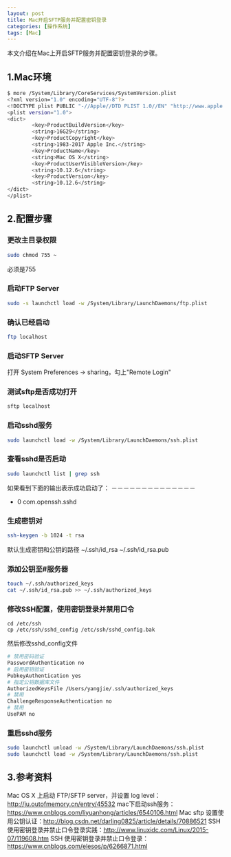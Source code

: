 ```yaml
---
layout: post
title: Mac开启SFTP服务并配置密钥登录
categories: [操作系统]
tags: [Mac]
---
```

本文介绍在Mac上开启SFTP服务并配置密钥登录的步骤。

## 1.Mac环境

```Bash
$ more /System/Library/CoreServices/SystemVersion.plist 
<?xml version="1.0" encoding="UTF-8"?>
<!DOCTYPE plist PUBLIC "-//Apple//DTD PLIST 1.0//EN" "http://www.apple.com/DTDs/PropertyList-1.0.dtd">
<plist version="1.0">
<dict>
        <key>ProductBuildVersion</key>
        <string>16G29</string>
        <key>ProductCopyright</key>
        <string>1983-2017 Apple Inc.</string>
        <key>ProductName</key>
        <string>Mac OS X</string>
        <key>ProductUserVisibleVersion</key>
        <string>10.12.6</string>
        <key>ProductVersion</key>
        <string>10.12.6</string>
</dict>
</plist>
```

## 2.配置步骤

### 更改主目录权限
```Bash
sudo chmod 755 ~
```
必须是755

### 启动FTP Server
```Bash
sudo -s launchctl load -w /System/Library/LaunchDaemons/ftp.plist
```

### 确认已经启动
```Bash
ftp localhost
```

### 启动SFTP Server
打开 System Preferences -> sharing，勾上"Remote Login"

### 测试sftp是否成功打开
```Bash
sftp localhost
```

### 启动sshd服务
```Bash
sudo launchctl load -w /System/Library/LaunchDaemons/ssh.plist
```

### 查看sshd是否启动
```Bash
sudo launchctl list | grep ssh
```
如果看到下面的输出表示成功启动了：
－－－－－－－－－－－－－－
- 0 com.openssh.sshd

### 生成密钥对
```Bash
ssh-keygen -b 1024 -t rsa
```

默认生成密钥和公钥的路径 
~/.ssh/id_rsa 
~/.ssh/id_rsa.pub

### 添加公钥至#服务器
```Bash
touch ~/.ssh/authorized_keys 
cat ~/.ssh/id_rsa.pub >> ~/.ssh/authorized_keys
```

### 修改SSH配置，使用密钥登录并禁用口令

```
cd /etc/ssh
cp /etc/ssh/sshd_config /etc/ssh/sshd_config.bak
```
然后修改sshd_config文件
```Bash
# 禁用密码验证
PasswordAuthentication no
# 启用密钥验证
PubkeyAuthentication yes
# 指定公钥数据库文件
AuthorizedKeysFile /Users/yangjie/.ssh/authorized_keys
# 禁用
ChallengeResponseAuthentication no
# 禁用
UsePAM no
```

### 重启sshd服务
```Bash
sudo launchctl unload -w /System/Library/LaunchDaemons/ssh.plist
sudo launchctl load -w /System/Library/LaunchDaemons/ssh.plist
```

## 3.参考资料
Mac OS X 上启动 FTP/SFTP server，并设置 log level：http://ju.outofmemory.cn/entry/45532
mac下启动ssh服务：https://www.cnblogs.com/liyuanhong/articles/6540106.html
Mac sftp 设置使用公钥认证：http://blog.csdn.net/darling0825/article/details/70886521
SSH 使用密钥登录并禁止口令登录实践：http://www.linuxidc.com/Linux/2015-07/119608.htm
SSH 使用密钥登录并禁止口令登录：https://www.cnblogs.com/elesos/p/6266871.html
